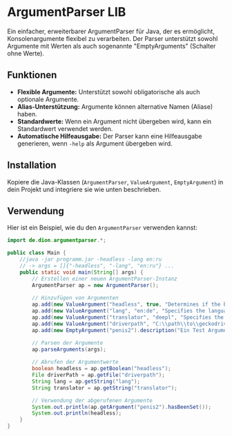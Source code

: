 # ArgumentParser LIB

Ein einfacher, erweiterbarer ArgumentParser für Java, der es ermöglicht, Konsolenargumente flexibel zu verarbeiten. Der Parser unterstützt sowohl Argumente mit Werten als auch sogenannte "EmptyArguments" (Schalter ohne Werte).

## Funktionen

- **Flexible Argumente:** Unterstützt sowohl obligatorische als auch optionale Argumente.
- **Alias-Unterstützung:** Argumente können alternative Namen (Aliase) haben.
- **Standardwerte:** Wenn ein Argument nicht übergeben wird, kann ein Standardwert verwendet werden.
- **Automatische Hilfeausgabe:** Der Parser kann eine Hilfeausgabe generieren, wenn `-help` als Argument übergeben wird.

## Installation

Kopiere die Java-Klassen (`ArgumentParser`, `ValueArgument`, `EmptyArgument`) in dein Projekt und integriere sie wie unten beschrieben.

## Verwendung

Hier ist ein Beispiel, wie du den `ArgumentParser` verwenden kannst:

```java
import de.dion.argumentparser.*;

public class Main {
    //java -jar programm.jar -headless -lang en:ru
    // -> args = []{"-headless", "-lang", "en:ru"} ...
    public static void main(String[] args) {
        // Erstellen einer neuen ArgumentParser-Instanz
        ArgumentParser ap = new ArgumentParser();
        
        // Hinzufügen von Argumenten
        ap.add(new ValueArgument("headless", true, "Determines if the browser runs in headless mode. If TRUE, the windows will be invisible."));
        ap.add(new ValueArgument("lang", "en:de", "Specifies the language pair for translation.").alias("language"));
        ap.add(new ValueArgument("translator", "deepl", "Specifies the translation service to use. Possible values: \"google\" or \"deepl\""));
        ap.add(new ValueArgument("driverpath", "C:\\path\\to\\geckodriver.exe", "Path to the Geckodriver binary.").alias("path").required());
        ap.add(new EmptyArgument("penis2").description("Ein Test Argument"));

        // Parsen der Argumente
        ap.parseArguments(args);
        
        // Abrufen der Argumentwerte
        boolean headless = ap.getBoolean("headless");
        File driverPath = ap.getFile("driverpath");
        String lang = ap.getString("lang");
        String translator = ap.getString("translator");

        // Verwendung der abgerufenen Argumente
        System.out.println(ap.getArgument("penis2").hasBeenSet());
        System.out.println(headless);
    }
}
